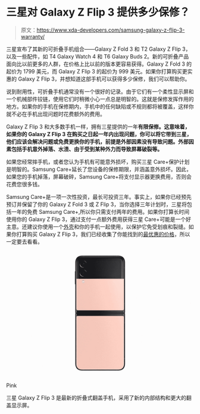 # 三星对 Galaxy Z Flip 3 提供多少保修？

> 原文：<https://www.xda-developers.com/samsung-galaxy-z-flip-3-warranty/>

三星宣布了其新的可折叠手机组合——Galaxy Z Fold 3 和 T2 Galaxy Z Flip 3，以及一些配件，如 T4 Galaxy Watch 4 和 T6 Galaxy Buds 2。新的可折叠产品面向比以前更多的人群，在价格上比以前的版本更容易获得。Galaxy Z Fold 3 的起价为 1799 美元，而 Galaxy Z Flip 3 的起价为 999 美元。如果你打算购买更实惠的 Galaxy Z Flip 3，并想知道这部手机可以获得多少保修，我们可以帮助你。

说到耐用性，可折叠手机通常没有一个很好的记录。由于它们有一个柔性显示屏和一个机械部件铰链，使用它们时稍微小心一点总是明智的。这就是保修发挥作用的地方。如果你的手机在保修期内，手机中的任何缺陷或不规则都将被覆盖，这样你就不必在手机出现问题时花费额外的费用。

Galaxy Z Flip 3 和大多数手机一样，拥有三星提供的一年**有限保修。这意味着，如果你的 Galaxy Z Flip 3 在购买之日起一年内出现问题，你可以将它带到三星，他们应该会解决问题或免费更换你的手机，前提是外部因素没有导致问题。外部因素包括手机意外掉落、水渍、由于受到某种外力而导致屏幕破裂等。**

如果您经常摔手机，或者您认为手机有可能意外损坏，购买三星 Care+保护计划是明智的。Samsung Care+延长了您设备的保修期限，并涵盖意外损坏。因此，如果您的手机掉落，屏幕破碎，Samsung Care+将支付显示器更换费用，否则会花费您很多钱。

Samsung Care+是一项一次性投资，最长可投资三年。事实上，如果你已经预先预订并保留了你的 Galaxy Z Fold 3 或 Z Flip 3，当你选择三年计划时，三星将包括一年的免费 Samsung Care+,所以你只需支付两年的费用。如果你打算长时间使用你的 Galaxy Z Flip 3，通过支付一点额外费用获得三星 Care+可能是一个好主意。还建议你使用一个[外壳](https://www.xda-developers.com/best-galaxy-z-flip-3-cases/)和你的手机一起使用，以保护它免受划痕和裂缝。如果你打算购买 Galaxy Z Flip 3，我们已经收集了你能找到的[最优惠的价格](https://www.xda-developers.com/best-galaxy-z-flip-3-deals/)，所以一定要去看看。

 <picture>![The Pink variant of the Z Flip 3 looks more like Rose Gold. Additionally, like other Samsung online store-exclusive colors, it also carries a black frame.](img/f9043f4586e2e90fa8c9d154e7fd9bd9.png)</picture> 

Pink

三星 Galaxy Z Flip 3 是最新的折叠式翻盖手机，采用了新的内部结构和更大的翻盖显示屏。